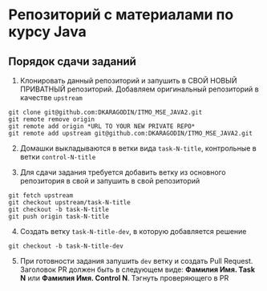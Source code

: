 # Репозиторий с материалами по курсу Java

## Порядок сдачи заданий

1. Клонировать данный репозиторий и запушить в СВОЙ НОВЫЙ ПРИВАТНЫЙ репозиторий. Добавляем оригинальный репозиторий в качестве `upstream`
```
git clone git@github.com:DKARAGODIN/ITMO_MSE_JAVA2.git
git remote remove origin
git remote add origin *URL TO YOUR NEW PRIVATE REPO*
git remote add upstream git@github.com:DKARAGODIN/ITMO_MSE_JAVA2.git
```

2. Домашки выкладываются в ветки вида `task-N-title`, контрольные в ветки `control-N-title`

3. Для сдачи задания требуется добавить ветку из основного репозитория в свой и запушить в свой репозиторий

```
git fetch upstream
git checkout upstream/task-N-title
git checkout -b task-N-title
git push origin task-N-title
```

4. Создать ветку `task-N-title-dev`, в которую добавляется решение

```
git checkout -b task-N-title-dev
```

5. При готовности задания запушить `dev` ветку и создать Pull Request.
   Заголовок PR должен быть в следующем виде: **Фамилия Имя. Task N** или **Фамилия Имя. Control N**.
   Тэгнуть проверяющего в PR

